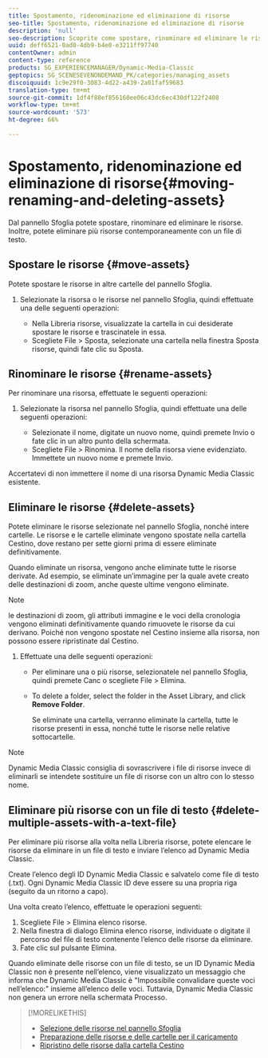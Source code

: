 ```yaml
---
title: Spostamento, ridenominazione ed eliminazione di risorse
seo-title: Spostamento, ridenominazione ed eliminazione di risorse
description: 'null'
seo-description: Scoprite come spostare, rinominare ed eliminare le risorse.
uuid: deff6521-0ad0-4db9-b4e0-e3211ff97740
contentOwner: admin
content-type: reference
products: SG_EXPERIENCEMANAGER/Dynamic-Media-Classic
geptopics: SG_SCENESEVENONDEMAND_PK/categories/managing_assets
discoiquuid: 1c9e29f0-3083-4d22-a439-2a01faf59683
translation-type: tm+mt
source-git-commit: 1df4f88ef856160ee06c43dc6ec430df122f2408
workflow-type: tm+mt
source-wordcount: '573'
ht-degree: 66%

---
```



# Spostamento, ridenominazione ed eliminazione di risorse{#moving-renaming-and-deleting-assets}

Dal pannello Sfoglia potete spostare, rinominare ed eliminare le risorse. Inoltre, potete eliminare più risorse contemporaneamente con un file di testo.

## Spostare le risorse {#move-assets}

Potete spostare le risorse in altre cartelle del pannello Sfoglia.

1. Selezionate la risorsa o le risorse nel pannello Sfoglia, quindi effettuate una delle seguenti operazioni:

   * Nella Libreria risorse, visualizzate la cartella in cui desiderate spostare le risorse e trascinatele in essa.
   * Scegliete File > Sposta, selezionate una cartella nella finestra Sposta risorse, quindi fate clic su Sposta.

## Rinominare le risorse {#rename-assets}

Per rinominare una risorsa, effettuate le seguenti operazioni:

1. Selezionate la risorsa nel pannello Sfoglia, quindi effettuate una delle seguenti operazioni:

   * Selezionate il nome, digitate un nuovo nome, quindi premete Invio o fate clic in un altro punto della schermata.
   * Scegliete File > Rinomina. Il nome della risorsa viene evidenziato. Immettete un nuovo nome e premete Invio.

Accertatevi di non immettere il nome di una risorsa Dynamic Media Classic esistente.

## Eliminare le risorse {#delete-assets}

Potete eliminare le risorse selezionate nel pannello Sfoglia, nonché intere cartelle. Le risorse e le cartelle eliminate vengono spostate nella cartella Cestino, dove restano per sette giorni prima di essere eliminate definitivamente. 

Quando eliminate un risorsa, vengono anche eliminate tutte le risorse derivate. Ad esempio, se eliminate un’immagine per la quale avete creato delle destinazioni di zoom, anche queste ultime vengono eliminate.

>[!NOTE]
>
>le destinazioni di zoom, gli attributi immagine e le voci della cronologia vengono eliminati definitivamente quando rimuovete le risorse da cui derivano. Poiché non vengono spostate nel Cestino insieme alla risorsa, non possono essere ripristinate dal Cestino.

1. Effettuate una delle seguenti operazioni:

   * Per eliminare una o più risorse, selezionatele nel pannello Sfoglia, quindi premete Canc o scegliete File > Elimina.
   * To delete a folder, select the folder in the Asset Library, and click **Remove Folder**.

      Se eliminate una cartella, verranno eliminate la cartella, tutte le risorse presenti in essa, nonché tutte le risorse nelle relative sottocartelle.

>[!NOTE]
>
>Dynamic Media Classic consiglia di sovrascrivere i file di risorse invece di eliminarli se intendete sostituire un file di risorse con un altro con lo stesso nome.

## Eliminare più risorse con un file di testo {#delete-multiple-assets-with-a-text-file}

Per eliminare più risorse alla volta nella Libreria risorse, potete elencare le risorse da eliminare in un file di testo e inviare l’elenco ad Dynamic Media Classic.

Create l’elenco degli ID Dynamic Media Classic e salvatelo come file di testo (.txt). Ogni Dynamic Media Classic ID deve essere su una propria riga (seguito da un ritorno a capo).

Una volta creato l’elenco, effettuate le operazioni seguenti:

1. Scegliete File > Elimina elenco risorse.
1. Nella finestra di dialogo Elimina elenco risorse, individuate o digitate il percorso del file di testo contenente l’elenco delle risorse da eliminare.
1. Fate clic sul pulsante Elimina.

Quando eliminate delle risorse con un file di testo, se un ID Dynamic Media Classic non è presente nell’elenco, viene visualizzato un messaggio che informa che Dynamic Media Classic è &quot;Impossibile convalidare queste voci nell’elenco:&quot; insieme all’elenco delle voci. Tuttavia, Dynamic Media Classic non genera un errore nella schermata Processo.

>[!MORELIKETHIS]
>
>* [Selezione delle risorse nel pannello Sfoglia](selecting-assets-browse-panel.md#selecting_assets_in_the_browse_panel)
>* [Preparazione delle risorse e delle cartelle per il caricamento](uploading-files.md#preparing_your_assets_and_folders_for_uploading)
>* [Ripristino delle risorse dalla cartella Cestino](trash-folder.md#restoring_assets_from_the_trash_folder)

